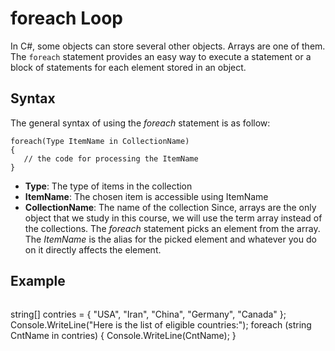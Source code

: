 # foreach Loop
In C#, some objects can store several other objects. Arrays are one of them. The `foreach` statement provides an easy way to execute a statement or a block of statements for each element stored in an object.

## Syntax
The general syntax of using the _foreach_ statement is as follow:
```
foreach(Type ItemName in CollectionName)
{
   // the code for processing the ItemName
}
```
- **Type**: The type of items in the collection
- **ItemName**: The chosen item is accessible using ItemName
- **CollectionName**: The name of the collection
Since, arrays are the only object that we study in this course, we will use the term array instead of the collections. 
The _foreach_ statement picks an element from the array. The _ItemName_ is the alias for the picked element and whatever you do on it directly affects the element. 

## Example
```
```
string[] contries = { "USA", "Iran", "China", "Germany", "Canada" };
Console.WriteLine("Here is the list of eligible countries:");
foreach (string CntName in contries)
{
    Console.WriteLine(CntName);
}
```
